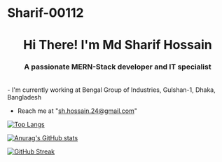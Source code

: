 # Sharif-00112

<h1 align="center">Hi There! I'm Md Sharif Hossain</h1>
<h3 align="center">A passionate MERN-Stack developer and IT specialist</h3>
<br/>
- I'm currently working at Bengal Group of Industries, Gulshan-1, Dhaka, Bangladesh

- Reach me at "sh.hossain.24@gmail.com"

[![Top Langs](https://github-readme-stats.vercel.app/api/top-langs/?username=Sharif-00112&layout=compact)](https://github.com/anuraghazra/github-readme-stats)

[![Anurag's GitHub stats](https://github-readme-stats.vercel.app/api?username=Sharif-00112)](https://github.com/anuraghazra/github-readme-stats)

[![GitHub Streak](https://github-readme-streak-stats.herokuapp.com?user=Sharif-00112&theme=react)](https://git.io/streak-stats)
